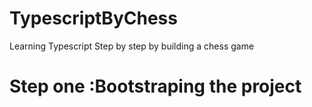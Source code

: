 # TypescriptByChess
Learning Typescript Step by step by building a chess game
# Step one :Bootstraping the project
